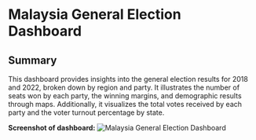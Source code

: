 # Malaysia General Election Dashboard

## Summary

This dashboard provides insights into the general election results for 2018 and 2022, broken down by region and party. It illustrates the number of seats won by each party, the winning margins, and demographic results through maps. Additionally, it visualizes the total votes received by each party and the voter turnout percentage by state.

**Screenshot of dashboard:**
![Malaysia General Election Dashboard](https://github.com/user-attachments/assets/5eb6877c-1028-46c0-a959-6aa0e0060858)

